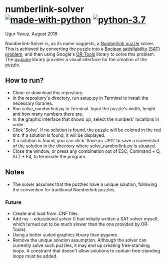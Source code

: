 # numberlink-solver [![made-with-python](https://img.shields.io/badge/Made%20with-Python-1f425f.svg)](https://www.python.org/) [![python-3.7](https://img.shields.io/badge/python-3.7-blue)](https://www.python.org/downloads/release/python-370/)
Ugur Yavuz, August 2019

Numberlink-Solver is, as its name suggests, a [Numberlink puzzle](https://en.wikipedia.org/wiki/Numberlink) solver. This is achieved by converting the puzzle into a [Boolean satisfiability (SAT) problem](https://en.wikipedia.org/wiki/Boolean_satisfiability_problem), and then using Google's [OR-Tools](https://developers.google.com/optimization/) library to solve this problem. The [pygame](https://www.pygame.org) library provides a visual interface for the creation of the puzzle.  

## How to run?
* Clone or download this repository.
* In the repository's directory, run setup.py in Terminal to install the necessary libraries.
* Run solve_numberlink.py in Terminal. Input the puzzle's width, height and how many numbers there are.
* In the graphic interface that shows up, select the numbers' locations in order.
* Click 'Solve'. If no solution is found, the puzzle will be colored in the red tint. If a solution is found, it will be displayed.
* If a solution is found, you can click 'Save as .JPG' to save a screenshot of the solution in the directory where solve_numberlink.py is situated.
* Close the window, or press any combination out of ESC, Command + Q, ALT + F4, to terminate the program.

## Notes
* The solver assumes that the puzzles have a unique solution, following the convention for traditional Numberlink puzzles.

### Future

* Create and load from .CNF files.
* Add my --educational solver (I had initially written a SAT solver myself, which turned out to be much slower than the one provided by OR-Tools).
* Using a better suited graphics library than pygame.
* Remove the unique solution assumption. Although the solver can currently solve such puzzles, it may end up creating free-standing loops. A constraint that doesn't allow solutions to contain free-standing loops must be added.
